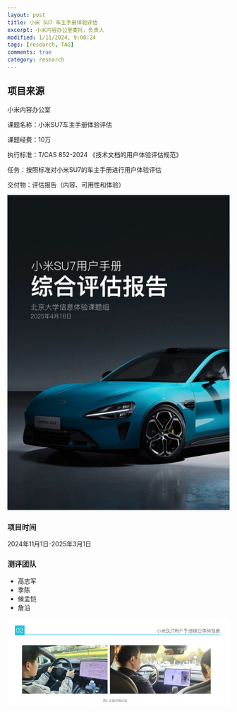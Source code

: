 ```yaml
---
layout: post
title: 小米 SU7 车主手册体验评估
excerpt: 小米内容办公室委托，负责人
modified: 1/11/2024, 9:00:24
tags: [research, TAG]
comments: true
category: research
---
```






## 项目来源

小米内容办公室

课题名称：小米SU7车主手册体验评估

课题经费：10万

执行标准：T/CAS 852-2024 《技术文档的用户体验评估规范》

任务：按照标准对小米SU7的车主手册进行用户体验评估

交付物：评估报告（内容、可用性和体验）

![report](/assets/blog-images/2024/report.jpg)


### 项目时间

2024年11月1日-2025年3月1日

### 测评团队

- 高志军
- 季陈
- 候孟恺
- 詹沿

![experiement](/assets/blog-images/2024/experiement.jpg)
